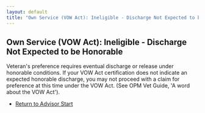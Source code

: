 ```yaml
---
layout: default
title: "Own Service (VOW Act): Ineligible - Discharge Not Expected to be Honorable"
---
```


## Own Service (VOW Act): Ineligible - Discharge Not Expected to be Honorable

Veteran's preference requires eventual discharge or release under honorable conditions. If your VOW Act certification does not indicate an expected honorable discharge, you may not proceed with a claim for preference at this time under the VOW Act. (See OPM Vet Guide, 'A word about the VOW Act').

*   [Return to Advisor Start](./start.md)
